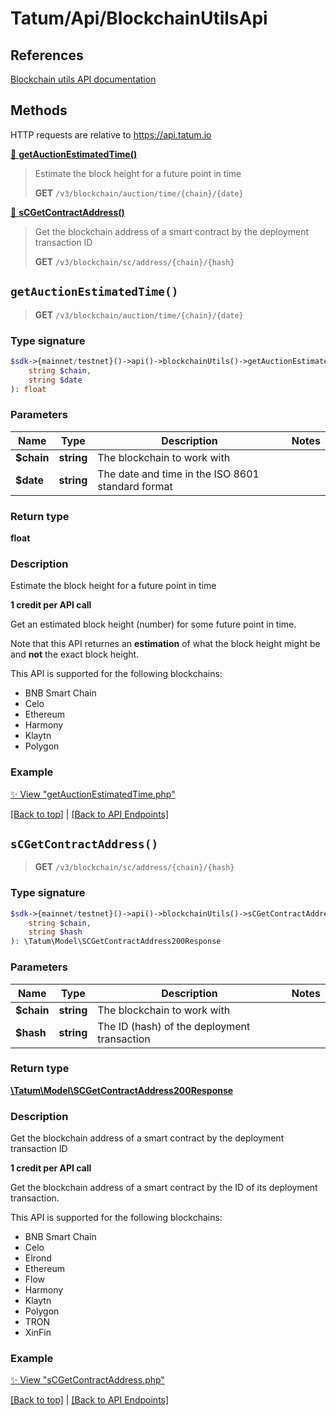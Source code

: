 # Tatum/Api/BlockchainUtilsApi

## References

[Blockchain utils API documentation](https://apidoc.tatum.io/tag/Blockchain-utils/)

## Methods

HTTP requests are relative to https://api.tatum.io

[🔹 **getAuctionEstimatedTime()**](#getauctionestimatedtime) 

> Estimate the block height for a future point in time
> 
> **GET** `/v3/blockchain/auction/time/{chain}/{date}`

[🔹 **sCGetContractAddress()**](#scgetcontractaddress) 

> Get the blockchain address of a smart contract by the deployment transaction ID
> 
> **GET** `/v3/blockchain/sc/address/{chain}/{hash}`



## `getAuctionEstimatedTime()`

> **GET** `/v3/blockchain/auction/time/{chain}/{date}`

### Type signature

```php
$sdk->{mainnet/testnet}()->api()->blockchainUtils()->getAuctionEstimatedTime(
    string $chain,
    string $date
): float
```

### Parameters

Name | Type | Description  | Notes
------------- | ------------- | ------------- | -------------
 **$chain** | **string**  | The blockchain to work with |
 **$date** | **string**  | The date and time in the ISO 8601 standard format |

### Return type

**float**

### Description

Estimate the block height for a future point in time

<b>1 credit per API call</b>

 Get an estimated block height (number) for some future point in time.

 Note that this API returnes an <b>estimation</b> of what the block height might be and <b>not</b> the exact block height.

 This API is supported for the following blockchains:

 <ul> <li>BNB Smart Chain</li> <li>Celo</li> <li>Ethereum</li> <li>Harmony</li> <li>Klaytn</li> <li>Polygon</li> </ul>

### Example

[✨ View "getAuctionEstimatedTime.php"](https://github.com/tatumio/tatum-php/blob/master/examples/Api/BlockchainUtilsApi/getAuctionEstimatedTime.php)

[[Back to top]](#) | [[Back to API Endpoints]](../index.md#api-endpoints)

## `sCGetContractAddress()`

> **GET** `/v3/blockchain/sc/address/{chain}/{hash}`

### Type signature

```php
$sdk->{mainnet/testnet}()->api()->blockchainUtils()->sCGetContractAddress(
    string $chain,
    string $hash
): \Tatum\Model\SCGetContractAddress200Response
```

### Parameters

Name | Type | Description  | Notes
------------- | ------------- | ------------- | -------------
 **$chain** | **string**  | The blockchain to work with |
 **$hash** | **string**  | The ID (hash) of the deployment transaction |

### Return type

[**\Tatum\Model\SCGetContractAddress200Response**](../Model/SCGetContractAddress200Response.md)

### Description

Get the blockchain address of a smart contract by the deployment transaction ID

<b>1 credit per API call</b>

 Get the blockchain address of a smart contract by the ID of its deployment transaction.

 This API is supported for the following blockchains:

 <ul> <li>BNB Smart Chain</li> <li>Celo</li> <li>Elrond</li> <li>Ethereum</li> <li>Flow</li> <li>Harmony</li> <li>Klaytn</li> <li>Polygon</li> <li>TRON</li> <li>XinFin</li> </ul>

### Example

[✨ View "sCGetContractAddress.php"](https://github.com/tatumio/tatum-php/blob/master/examples/Api/BlockchainUtilsApi/sCGetContractAddress.php)

[[Back to top]](#) | [[Back to API Endpoints]](../index.md#api-endpoints)
